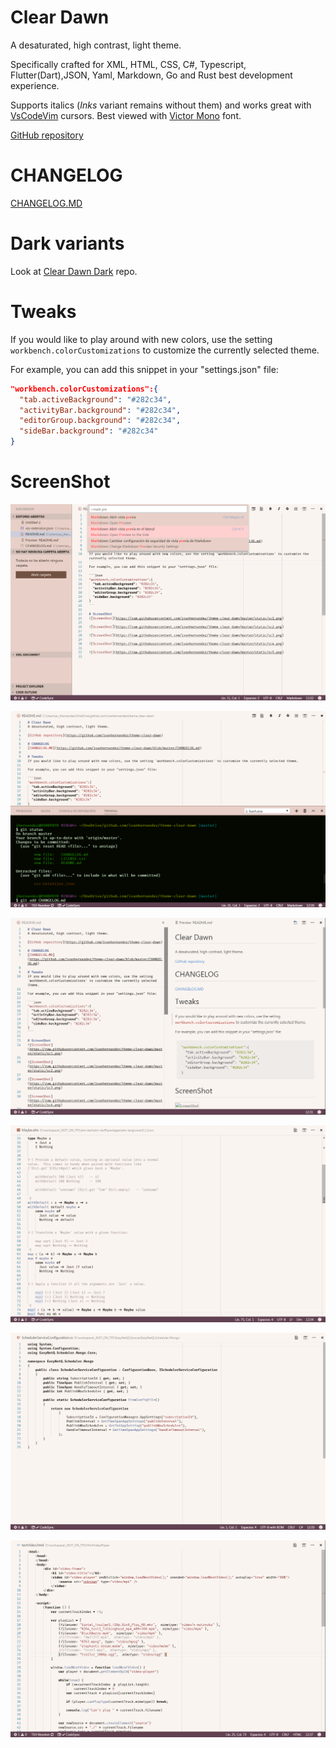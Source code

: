 # Clear Dawn
A desaturated, high contrast, light theme.

Specifically crafted for XML, HTML, CSS, C#, Typescript, Flutter(Dart),JSON, Yaml, Markdown, Go and Rust best development experience.

Supports italics (*Inks* variant remains without them) and works great with [VsCodeVim](https://github.com/VSCodeVim/Vim) cursors.
Best viewed with [Victor Mono](https://rubjo.github.io/victor-mono/) font.

[GitHub repository](https://github.com/ivanhernandez/theme-clear-dawn)

# CHANGELOG
[CHANGELOG.MD](https://github.com/ivanhernandez/theme-clear-dawn/blob/master/CHANGELOG.md)

# Dark variants

Look at [Clear Dawn Dark](https://github.com/ivanhernandez/theme-clear-dawn-dark) repo.

# Tweaks
If you would like to play around with new colors, use the setting `workbench.colorCustomizations` to customize the currently selected theme.

For example, you can add this snippet in your "settings.json" file:

```json
"workbench.colorCustomizations":{
  "tab.activeBackground": "#282c34",
  "activityBar.background": "#282c34",
  "editorGroup.background": "#282c34",
  "sideBar.background": "#282c34"
}
```

# ScreenShot
![ScreenShot](https://raw.githubusercontent.com/ivanhernandez/theme-clear-dawn/master/screenshots/sc1.png)

![ScreenShot](https://raw.githubusercontent.com/ivanhernandez/theme-clear-dawn/master/screenshots/sc2.png)

![ScreenShot](https://raw.githubusercontent.com/ivanhernandez/theme-clear-dawn/master/screenshots/sc3.png)

![ScreenShot](https://raw.githubusercontent.com/ivanhernandez/theme-clear-dawn/master/screenshots/sc4.png)

![ScreenShot](https://raw.githubusercontent.com/ivanhernandez/theme-clear-dawn/master/screenshots/sc5.png)

![ScreenShot](https://raw.githubusercontent.com/ivanhernandez/theme-clear-dawn/master/screenshots/sc6.png)
